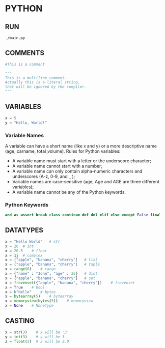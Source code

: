 # PYTHON

## RUN
```shell
./main.py
```

## COMMENTS
```python
#This is a comment

"""
This is a multiline comment.
Actually this is a literal string,
that will be ignored by the compiler.
"""
```

## VARIABLES
```python
x = 5
y = "Hello, World!"
```

### Variable Names
A variable can have a short name (like x and y) or a more descriptive name (age, carname, total_volume).
Rules for Python variables:
- A variable name must start with a letter or the underscore character;
- A variable name cannot start with a number;
- A variable name can only contain alpha-numeric characters and underscores (A-z, 0-9, and _ );
- Variable names are case-sensitive (age, Age and AGE are three different variables);
- A variable name cannot be any of the Python keywords.

### Python Keywords
```python
and as assert break class continue def del elif else except False finally for from global if import in is lambda None nonlocal not or pass raise return True try while with yield
```

## DATATYPES
```python
x = "Hello World"	# str
x = 20	# int
x = 20.5	# float
x = 1j	# complex
x = ["apple", "banana", "cherry"]	# list
x = ("apple", "banana", "cherry")	# tuple
x = range(6)	# range
x = {"name" : "John", "age" : 36}	# dict
x = {"apple", "banana", "cherry"}	# set
x = frozenset({"apple", "banana", "cherry"})	# frozenset
x = True	# bool
x = b"Hello"	# bytes
x = bytearray(5)	# bytearray
x = memoryview(bytes(5))	# memoryview
x = None	# NoneType
```

## CASTING
```python
x = str(3)    # x will be '3'
y = int(3)    # y will be 3
z = float(3)  # z will be 3.0
```


